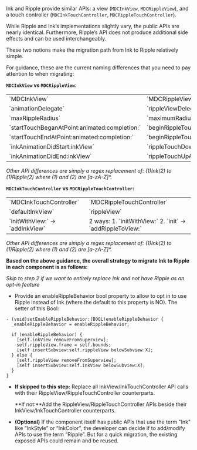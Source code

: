 Ink and Ripple provide similar APIs: a view (`MDCInkView`, `MDCRippleView`), and a touch controller (`MDCInkTouchController`, `MDCRippleTouchController`). 

While Ripple and Ink’s implementations slightly vary, the public APIs are nearly identical. Furthermore, Ripple’s API does not produce additional side effects and can be used interchangeably.

These two notions make the migration path from Ink to Ripple relatively simple.

For guidance, these are the current naming differences that you need to pay attention to when migrating:

**`MDCInkView` vs `MDCRippleView`:**

<table>
  <tr>
    <td>`MDCInkView`</td>
    <td>`MDCRippleView`</td>
  </tr>
  <tr>
    <td>`animationDelegate`</td>
    <td>`rippleViewDelegate`</td>
  </tr>
  <tr>
    <td>`maxRippleRadius`</td>
    <td>`maximumRadius`</td>
  </tr>
  <tr>
    <td>`startTouchBeganAtPoint:animated:completion:`</td>
    <td>`beginRippleTouchDownAtPoint:animated:completion:`</td>
  </tr>
  <tr>
    <td>`startTouchEndAtPoint:animated:completion:`</td>
    <td>`beginRippleTouchUpAnimated:completion:`</td>
  </tr>
  <tr>
    <td>`inkAnimationDidStart:inkView`</td>
    <td>`rippleTouchDownAnimationDidBegin:rippleView`</td>
  </tr>
  <tr>
    <td>`inkAnimationDidEnd:inkView`</td>
    <td>`rippleTouchUpAnimationDidEnd:rippleView`</td>
  </tr>
</table>


*Other API differences are simply a regex replacement of: (1)Ink(2) to (1)Ripple(2) where (1) and (2) are [a-zA-Z]\*.*

**`MDCInkTouchController` vs `MDCRippleTouchController`:**

<table>
  <tr>
    <td>`MDCInkTouchController`</td>
    <td>`MDCRippleTouchController`</td>
  </tr>
  <tr>
    <td>`defaultInkView`</td>
    <td>`rippleView`</td>
  </tr>
  <tr>
    <td>`initWithView:` → `addInkView`</td>
    <td>2 ways:
1. `initWithView:` 
2. `init` → `addRippleToView:`</td>
  </tr>
</table>


*Other API differences are simply a regex replacement of: (1)Ink(2) to (1)Ripple(2) where (1) and (2) are [a-zA-Z]\*.*

**Based on the above guidance, the overall strategy to migrate Ink to Ripple in each component is as follows:**

*Skip to step 2 if we want to entirely replace Ink and not have Ripple as an opt-in feature*

* Provide an enableRippleBehavior bool property to allow to opt in to use Ripple instead of Ink (where the default to this property is NO). The setter of this Bool:

```objc
- (void)setEnableRippleBehavior:(BOOL)enableRippleBehavior {
  _enableRippleBehavior = enableRippleBehavior;

  if (enableRippleBehavior) {
    [self.inkView removeFromSuperview];
    self.rippleView.frame = self.bounds;
    [self insertSubview:self.rippleView belowSubview:X];
  } else {
    [self.rippleView removeFromSuperview];
    [self insertSubview:self.inkView belowSubview:X];
  }
}
```

* **If skipped to this step:** Replace all InkView/InkTouchController API calls with their RippleView/RippleTouchController counterparts.

  **If not:**Add the RippleView/RippleTouchController APIs beside their InkView/InkTouchController counterparts.

* **(Optional)** If the component itself has public APIs that use the term "Ink" like “InkStyle” or “InkColor”, the developer can decide if to add/modify APIs to use the term “Ripple”. But for a quick migration, the existing exposed APIs could remain and be reused.
